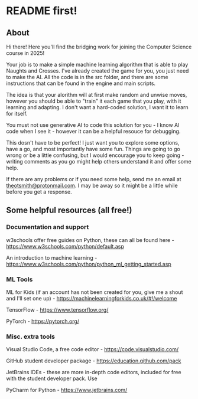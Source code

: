 # README first!

## About

Hi there! Here you'll find the bridging work for joining the Computer Science course in 2025!

Your job is to make a simple machine learning algorithm that is able to play Naughts and Crosses. I've already created the game for you, you just need to make the AI. All the code is in the src folder, and there are some instructions that can be found in the engine and main scripts.

The idea is that your alorithm will at first make random and unwise moves, however you should be able to "train" it each game that you play, with it learning and adapting. I don't want a hard-coded solution, I want it to learn for itself.

You must not use generative AI to code this solution for you - I know AI code when I see it - however it can be a helpful resouce for debugging. 

This dosn't have to be perfect! I just want you to explore some options, have a go, and most importantly have some fun. Things are going to go wrong or be a little confusing, but I would encourage you to keep going - writing comments as you go might help others understand it and offer some help.

If there are any problems or if you need some help, send me an email at theotsmith@protonmail.com. I may be away so it might be a little while before you get a response.


## Some helpful resources (all free!)

### Documentation and support
w3schools offer free guides on Python, these can all be found here - https://www.w3schools.com/python/default.asp

An introduction to machine learning - https://www.w3schools.com/python/python_ml_getting_started.asp

### ML Tools
ML for Kids (if an account has not been created for you, give me a shout and I'll set one up) - https://machinelearningforkids.co.uk/#!/welcome

TensorFlow - https://www.tensorflow.org/

PyTorch - https://pytorch.org/

### Misc. extra tools
Visual Studio Code, a free code editor - https://code.visualstudio.com/

GitHub student developer package - https://education.github.com/pack

JetBrains IDEs - these are more in-depth code editors, included for free with the student developer pack. Use 

PyCharm for Python - https://www.jetbrains.com/
